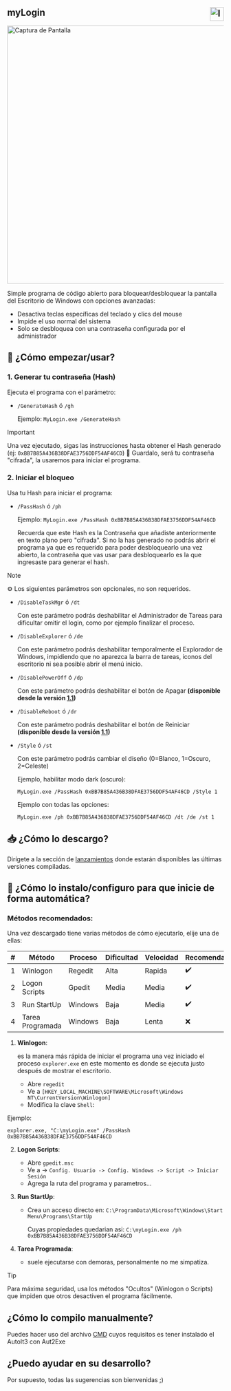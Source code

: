 ## myLogin <img align="right" width="32" height="32" alt="Ico" src="https://github.com/user-attachments/assets/c8c08b6a-927c-4278-917a-c23b10e6491d" />

<img width="800" height="600" alt="Captura de Pantalla" src="https://github.com/user-attachments/assets/bbc63ff2-34e8-44cf-a575-bc7b4ab930c4" />

Simple programa de código abierto para bloquear/desbloquear la pantalla del Escritorio de Windows con opciones avanzadas:
- Desactiva teclas específicas del teclado y clics del mouse
- Impide el uso normal del sistema
- Solo se desbloquea con una contraseña configurada por el administrador

## 🚀 ¿Cómo empezar/usar?

### 1. Generar tu contraseña (Hash)
Ejecuta el programa con el parámetro:

- ``/GenerateHash`` ó ``/gh``

  Ejemplo:
  ``MyLogin.exe /GenerateHash``

> [!IMPORTANT]
> Una vez ejecutado, sigas las instrucciones hasta obtener el Hash generado (ej: `0xBB7B85A436B38DFAE3756DDF54AF46CD`)
> 🔐 Guardalo, será tu contraseña "cifrada", la usaremos para iniciar el programa.

### 2. Iniciar el bloqueo
Usa tu Hash para iniciar el programa:

- ``/PassHash`` ó ``/ph``

  Ejemplo:
  ``MyLogin.exe /PassHash 0xBB7B85A436B38DFAE3756DDF54AF46CD``

  Recuerda que este Hash es la Contraseña que añadiste anteriormente en texto plano pero "cifrada". Si no la has generado no podrás abrir el programa ya que es requerido para poder desbloquearlo una vez abierto, la contraseña que vas usar para desbloquearlo es la que ingresaste para generar el hash.

> [!NOTE]
> ⚙️ Los siguientes parámetros son opcionales, no son requeridos.
  

- ``/DisableTaskMgr`` ó ``/dt``

  Con este parámetro podrás deshabilitar el Administrador de Tareas para dificultar omitir el login, como por ejemplo finalizar el proceso.
  

- ``/DisableExplorer`` ó ``/de``

  Con este parámetro podrás deshabilitar temporalmente el Explorador de Windows, impidiendo que no aparezca la barra de tareas, iconos del escritorio ni sea posible abrir el menú inicio.


- ``/DisablePowerOff`` ó ``/dp``
  
    Con este parámetro podrás deshabilitar el botón de Apagar **(disponible desde la versión [1.1](https://github.com/mlibre2/myLogin/releases/tag/1.1))**


- ``/DisableReboot`` ó ``/dr``
  
    Con este parámetro podrás deshabilitar el botón de Reiniciar **(disponible desde la versión [1.1](https://github.com/mlibre2/myLogin/releases/tag/1.1))**
  

- ``/Style`` ó ``/st``

  Con este parámetro podrás cambiar el diseño (0=Blanco, 1=Oscuro, 2=Celeste)

  Ejemplo, habilitar modo dark (oscuro):

  ``MyLogin.exe /PassHash 0xBB7B85A436B38DFAE3756DDF54AF46CD /Style 1``

  Ejemplo con todas las opciones:

  ``MyLogin.exe /ph 0xBB7B85A436B38DFAE3756DDF54AF46CD /dt /de /st 1``

## 📥 ¿Cómo lo descargo?

Dirígete a la sección de [lanzamientos](https://github.com/mlibre2/myLogin/releases) donde estarán disponibles las últimas versiones compiladas.

## 🔌 ¿Cómo lo instalo/configuro para que inicie de forma automática?
### Métodos recomendados:

Una vez descargado tiene varias métodos de cómo ejecutarlo, elije una de ellas:

| # | Método | Proceso | Dificultad | Velocidad | Recomendado | Oculto |
|------|-----|-----|-----|-----|-----|-----|
| 1 | Winlogon | Regedit | Alta | Rapida | :heavy_check_mark: | :heavy_check_mark: |
| 2 | Logon Scripts | Gpedit | Media | Media | :heavy_check_mark: | :heavy_check_mark: |
| 3 | Run StartUp | Windows | Baja | Media | :heavy_check_mark: | :x: |
| 4 | Tarea Programada | Windows | Baja | Lenta | :x: | :x: |

1. **Winlogon**:
   
   es la manera más rápida de iniciar el programa una vez iniciado el proceso ``explorer.exe`` en este momento es donde se ejecuta justo después de mostrar el escritorio.
   - Abre ``regedit``
   - Ve a ``[HKEY_LOCAL_MACHINE\SOFTWARE\Microsoft\Windows NT\CurrentVersion\Winlogon]``
   - Modifica la clave ``Shell``:
     
  Ejemplo:
  ```
  explorer.exe, "C:\myLogin.exe" /PassHash 0xBB7B85A436B38DFAE3756DDF54AF46CD
  ```

  
2. **Logon Scripts**:

   - Abre ``gpedit.msc``
   - Ve a -> ``Config. Usuario -> Config. Windows -> Script -> Iniciar Sesión``
   - Agrega la ruta del programa y parametros...

  
3. **Run StartUp**:

   - Crea un acceso directo en: ``C:\ProgramData\Microsoft\Windows\Start Menu\Programs\StartUp``
     
     Cuyas propiedades quedarian asi: ``C:\myLogin.exe /ph 0xBB7B85A436B38DFAE3756DDF54AF46CD``
   
4. **Tarea Programada**:
  
   - suele ejecutarse con demoras, personalmente no me simpatiza.

> [!TIP]
> Para máxima seguridad, usa los métodos "Ocultos" (Winlogon o Scripts) que impiden que otros desactiven el programa fácilmente.

## ¿Cómo lo compilo manualmente?

Puedes hacer uso del archivo [CMD](https://github.com/mlibre2/myLogin/tree/main/compile) cuyos requisitos es tener instalado el AutoIt3 con Aut2Exe

## ¿Puedo ayudar en su desarrollo?

Por supuesto, todas las sugerencias son bienvenidas ;)
